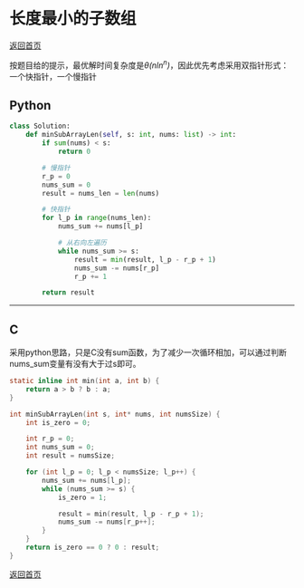 <!--
 * @Author: Hiseh
 * @Date: 2019-12-16 14:49:11
 * @LastEditors  : Hiseh
 * @LastEditTime : 2019-12-26 17:47:11
 * @Description: 
 -->
# 长度最小的子数组 
[返回首页](../README.md)

按题目给的提示，最优解时间复杂度是*θ(nln<sup>n</sup>)*，因此优先考虑采用双指针形式：一个快指针，一个慢指针

## Python
```python
class Solution:
    def minSubArrayLen(self, s: int, nums: list) -> int:
        if sum(nums) < s:
            return 0

        # 慢指针
        r_p = 0
        nums_sum = 0
        result = nums_len = len(nums)

        # 快指针
        for l_p in range(nums_len):
            nums_sum += nums[l_p]

            # 从右向左遍历
            while nums_sum >= s:
                result = min(result, l_p - r_p + 1)
                nums_sum -= nums[r_p]
                r_p += 1

        return result
```
---

## C
采用python思路，只是C没有sum函数，为了减少一次循环相加，可以通过判断nums_sum变量有没有大于过s即可。
```c
static inline int min(int a, int b) {
    return a > b ? b : a;
}

int minSubArrayLen(int s, int* nums, int numsSize) {
    int is_zero = 0;

    int r_p = 0;
    int nums_sum = 0;
    int result = numsSize;

    for (int l_p = 0; l_p < numsSize; l_p++) {
        nums_sum += nums[l_p];
        while (nums_sum >= s) {
            is_zero = 1;

            result = min(result, l_p - r_p + 1);
            nums_sum -= nums[r_p++];
        }
    }
    return is_zero == 0 ? 0 : result;
}
```
[返回首页](../README.md)